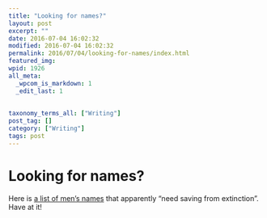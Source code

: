 ```yaml
---
title: "Looking for names?"
layout: post
excerpt: ""
date: 2016-07-04 16:02:32
modified: 2016-07-04 16:02:32
permalink: 2016/07/04/looking-for-names/index.html
featured_img: 
wpid: 1926
all_meta: 
  _wpcom_is_markdown: 1
  _edit_last: 1
  
  
taxonomy_terms_all: ["Writing"]
post_tag: []
category: ["Writing"]
tags: post
---
```


# Looking for names?

Here is [a list of men’s names](http://www.telegraph.co.uk/men/the-filter/11942315/10-mens-names-that-need-saving-from-extinction.html) that apparently “need saving from extinction”. Have at it!